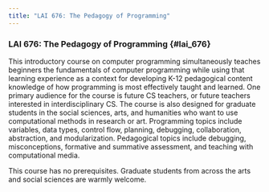 ```yaml
---
title: "LAI 676: The Pedagogy of Programming"
---
```


### LAI 676: The Pedagogy of Programming {#lai_676}

This introductory course on computer programming simultaneously teaches beginners the fundamentals of computer programming while using that learning experience as a context for developing K-12 pedagogical content knowledge of how programming is most effectively taught and learned. One primary audience for the course is future CS teachers, or future teachers interested in interdisciplinary CS. The course is also designed for graduate students in the social sciences, arts, and humanities who want to use computational methods in research or art. Programming topics include variables, data types, control flow, planning, debugging, collaboration, abstraction, and modularization. Pedagogical topics include debugging, misconceptions, formative and summative assessment, and teaching with computational media.

This course has no prerequisites. Graduate students from across the arts and social sciences are warmly welcome. 
